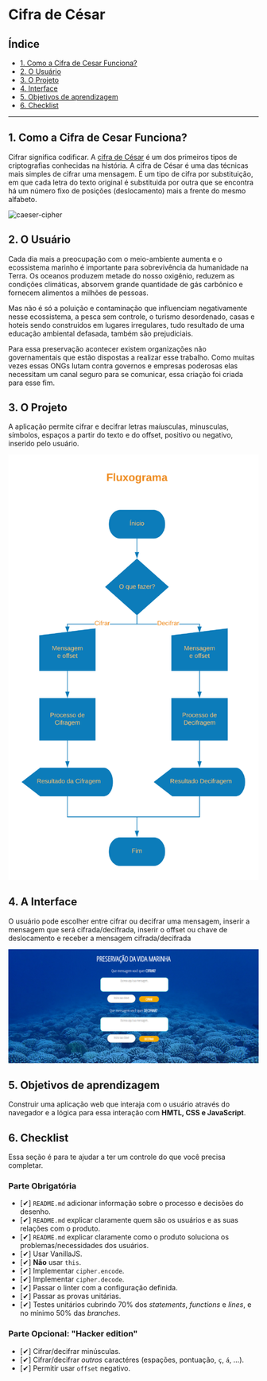 # Cifra de César

## Índice

* [1. Como a Cifra de Cesar Funciona?](#1-como-a-cifra-de-cesar-funciona?)
* [2. O Usuário](#2-o-usuário)
* [3. O Projeto](#3-o-projeto)
* [4. Interface](#4-a-interface)
* [5. Objetivos de aprendizagem](#5-objetivos-de-aprendizagem)
* [6. Checklist](#6-checklist)
***


## 1. Como a Cifra de Cesar Funciona?

Cifrar significa codificar. A [cifra de
César](https://pt.wikipedia.org/wiki/Cifra_de_C%C3%A9sar) é um dos primeiros
tipos de criptografias conhecidas na história. 
A cifra de César é uma das técnicas mais simples de cifrar uma mensagem. É um
tipo de cifra por substituição, em que cada letra do texto original é
substituida por outra que se encontra há um número fixo de posições
(deslocamento) mais a frente do mesmo alfabeto.


![caeser-cipher](https://user-images.githubusercontent.com/11894994/60990999-07ffdb00-a320-11e9-87d0-b7c291bc4cd1.png)



## 2. O Usuário

Cada dia mais a preocupação com o meio-ambiente aumenta e o ecossistema marinho é importante para sobrevivência da humanidade na Terra. Os oceanos produzem metade do nosso oxigênio, reduzem as condições climáticas, absorvem grande quantidade de gás carbônico e fornecem alimentos a milhões de pessoas.

Mas não é só a poluição e contaminação que influenciam negativamente nesse ecossistema, a pesca sem controle, o turismo desordenado, casas e hoteis sendo construidos em lugares irregulares, tudo resultado de uma educação ambiental defasada, também são prejudiciais.

Para essa preservação acontecer existem organizações não governamentais que estão dispostas a realizar esse trabalho. Como muitas vezes essas ONGs lutam contra governos e empresas poderosas elas necessitam um canal seguro para se comunicar, essa criação foi criada para esse fim.


## 3. O Projeto

A aplicação permite cifrar e decifrar letras maíusculas, minusculas, símbolos, espaços a partir do texto e do offset, positivo ou negativo, inserido pelo usuário.

![fluxograma](fluxograma.png)


## 4. A Interface

O usuário pode escolher entre cifrar ou decifrar uma mensagem, inserir a mensagem que será cifrada/decifrada, inserir o offset ou chave de deslocamento e receber a mensagem cifrada/decifrada

![interface](Tela.png)


## 5. Objetivos de aprendizagem

Construir uma aplicação web que interaja com o usuário através do navegador e a lógica para essa interação com **HMTL, CSS e JavaScript**.

    
## 6. Checklist

Essa seção é para te ajudar a ter um controle do que você precisa completar.

### Parte Obrigatória

* [✔] `README.md` adicionar informação sobre o processo e decisões do desenho.
* [✔] `README.md` explicar claramente quem são os usuários e as suas relações
  com o produto.
* [✔] `README.md` explicar claramente como o produto soluciona os
  problemas/necessidades dos usuários.
* [✔] Usar VanillaJS.
* [✔] **Não** usar `this`.
* [✔] Implementar `cipher.encode`.
* [✔] Implementar `cipher.decode`.
* [✔] Passar o linter com a configuração definida.
* [✔] Passar as provas unitárias.
* [✔] Testes unitários cubrindo 70% dos _statements_, _functions_ e _lines_, e
  no mínimo 50% das _branches_.

### Parte Opcional: "Hacker edition"

* [✔] Cifrar/decifrar minúsculas.
* [✔] Cifrar/decifrar _outros_ caractéres (espações, pontuação, `ç`, `á`, ...).
* [✔] Permitir usar `offset` negativo.  